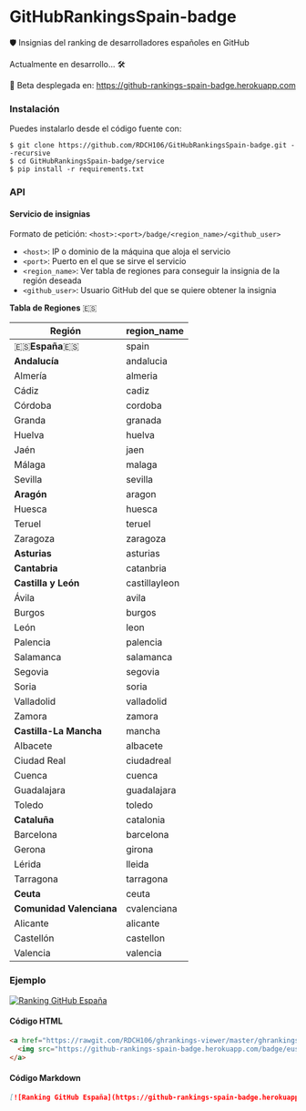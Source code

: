 # GitHubRankingsSpain-badge

🛡️ Insignias del ranking de desarrolladores españoles en GitHub

Actualmente en desarrollo... 🛠️

📯 Beta desplegada en: https://github-rankings-spain-badge.herokuapp.com


### Instalación

Puedes instalarlo desde el código fuente con:

``` 
$ git clone https://github.com/RDCH106/GitHubRankingsSpain-badge.git --recursive
$ cd GitHubRankingsSpain-badge/service
$ pip install -r requirements.txt
```


### API

#### Servicio de insignias

Formato de petición: `<host>:<port>/badge/<region_name>/<github_user>`

- `<host>`: IP o dominio de la máquina que aloja el servicio
- `<port>`: Puerto en el que se sirve el servicio
- `<region_name>`: Ver tabla de regiones para conseguir la insignia de la región deseada
- `<github_user>`: Usuario GitHub del que se quiere obtener la insignia

**Tabla de Regiones** :es:

| Región                   | region_name              |
|--------------------------|--------------------------|
| :es:**España**:es:       | spain                    |
| **Andalucía**           | andalucia                |
| Almería                  | almeria                  |
| Cádiz                    | cadiz                    |
| Córdoba                  | cordoba                  |
| Granda                   | granada                  |
| Huelva                   | huelva                   |
| Jaén                     | jaen                     |
| Málaga                   | malaga                   |
| Sevilla                  | sevilla                  |
| **Aragón**               | aragon                   |
| Huesca                   | huesca                   |
| Teruel                   | teruel                   |
| Zaragoza                 | zaragoza                 |
| **Asturias**             | asturias                 |
| **Cantabria**            | catanbria                |
| **Castilla y León**      | castillayleon            |
| Ávila                    | avila                    |
| Burgos                   | burgos                   |
| León                     | leon                     |
| Palencia                 | palencia                 |
| Salamanca                | salamanca                |
| Segovia                  | segovia                  |
| Soria                    | soria                    |
| Valladolid               | valladolid               |
| Zamora                   | zamora                   |
| **Castilla-La Mancha**   | mancha                   |
| Albacete                 | albacete                 |
| Ciudad Real              | ciudadreal               |
| Cuenca                   | cuenca                   |
| Guadalajara              | guadalajara              |
| Toledo                   | toledo                   |
| **Cataluña**             | catalonia                |
| Barcelona                | barcelona                |
| Gerona                   | girona                   |
| Lérida                   | lleida                   |
| Tarragona                | tarragona                |
| **Ceuta**                | ceuta                    |
| **Comunidad Valenciana** | cvalenciana              |
| Alicante                 | alicante                 |
| Castellón                | castellon                |
| Valencia                 | valencia                 |


### Ejemplo

[![Ranking GitHub España](https://github-rankings-spain-badge.herokuapp.com/badge/euskadi/RDCH106)](https://rawgit.com/RDCH106/ghrankings-viewer/master/ghrankings-viewer.html)

#### Código HTML
```html
<a href="https://rawgit.com/RDCH106/ghrankings-viewer/master/ghrankings-viewer.html" target="_blank">
  <img src="https://github-rankings-spain-badge.herokuapp.com/badge/euskadi/RDCH106" alt="Ranking GitHub España">
</a>
```

#### Código Markdown
``` markdown
[![Ranking GitHub España](https://github-rankings-spain-badge.herokuapp.com/badge/euskadi/RDCH106)](https://rawgit.com/RDCH106/ghrankings-viewer/master/ghrankings-viewer.html)
```
